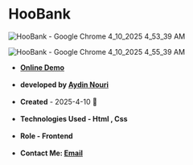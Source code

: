 # HooBank
![HooBank - Google Chrome 4_10_2025 4_53_39 AM](https://github.com/user-attachments/assets/db9ed335-017b-448d-9bfc-83f9ce4f6568)


![HooBank - Google Chrome 4_10_2025 4_55_39 AM](https://github.com/user-attachments/assets/4af1e2da-e4b7-41cf-9cbe-f41c64361290)
<ul>
  <li><a href="https://aydinnouriweb.github.io/HooBank/"><strong>Online Demo</strong></a></li>
<br>
   <strong><li>developed by <a href="https://github.com/AydinNouriWeb">Aydin Nouri</a></li></strong>
  <br>
   <li><strong>Created</strong> - 2025-4-10 🖤</li>
  <br>
   <strong><li>Technologies Used - Html , Css</li></strong>
  <br>
<strong><li>Role - Frontend</li></strong>
  <br>
<strong><li>Contact Me: <a href="aydinnouriweb@gmail.com">Email</a></li></strong>
</ul>

